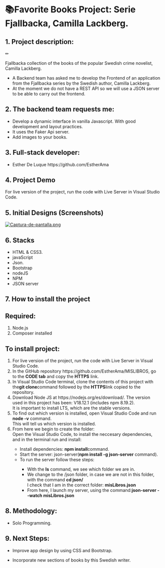 <h1>📚Favorite Books Project: Serie Fjallbacka, Camilla Lackberg.</h1>
<h2>1. Project description:</h2>
✏
<p>Fjallbacka collection of the books of the popular Swedish crime novelist, Camilla Lackberg.</p>
<ul>
<li>A Backend team has asked me to develop the Frontend of an application from the Fjallbacka series by the Swedish author, Camilla Lackberg.</li>
<li>At the moment we do not have a REST API so we will use a JSON server to be able to carry out the frontend.</li>
</ul>


<h2>2. The backend team requests me:</h2>

<ul>
<li>Develop a dynamic interface in vanilla Javascript. With good development and layout practices.</li>
<li>It uses the Faker Api server.</li>
<li>Add images to your books.</li>
</ul>

<h2>3. Full-stack developer:</h2>
<ul>
<li>Esther De Luque  https://github.com/EstherAma</li>
</ul>

<h2>4. Project Demo</h2>

<p>For live version of the project, run the code with Live Server in Visual Studio Code.</p>

<h2>5. Initial Designs (Screenshots)</h2>

[![Captura-de-pantalla.png](https://i.postimg.cc/YCzzvBLc/Captura-de-pantalla.png)](https://postimg.cc/184qdTKM)

<h2>6. Stacks</h2>

<ul>
<li>HTML & CSS3.</li>
<li>javaScript</li>
<li>Json.</li>
<li>Bootstrap</li>
<li>nodeJS</li>
<li>NPM</li>
<li>JSON server</li>
</ul>

<h2>7. How to install the project</h2>

<h2>Required:</h2>

  <ol>
  <li>Node.js</li>
  <li>Composer installed</li>
  </ol>

<h2>To install project:</h2>

<ol>

  <li>For live version of the project, run the code with Live Server in Visual Studio Code.</li>
  <li>In the GitHub repository https://github.com/EstherAma/MISLIBROS, go to the <strong>CODE tab</strong> and copy the <strong>HTTPS</strong> link.</li>
  <li>In Visual Studio Code terminal, clone the contents of this project with the<strong>git clone</strong>command followed by the<strong> HTTPS</strong>link copied to the repository.</li>
  <li>Download Node JS at https://nodejs.org/es/download/. The version used in this project has been: V18.12.1 (includes npm 8.19.2).<br> It is important to install LTS, which are the stable versions.</li>
  <li>To find out which version is installed, open Visual Studio Code and run  <strong>node -v</strong> command.<br> This will tell us which version is installed.</li>
  <li>From here we begin to create the folder:<br>Open the Visual Studio Code, to install the neccesary dependencies, and in the terminal run and install:</li>
    <ul>
      <li>Install dependencies: <strong>npm install</strong>command.</li>
      <li>Start the server: json-server(<strong>npm install -g json-server</strong> command).</li>
      <li>To run the server follow these steps:</li>
          <ul>
            <li>With the <strong>ls</strong> command, we see which folder we are in.</li>
            <li>We change to the /json folder, in case we are not in this folder, with the command <strong>cd json/</strong><br>I check that I am in the correct folder: <strong>misLibros.json</strong></li>
            <li>From here, I launch my server, using the command:<strong>json-server --watch misLibros.json</strong></li>
          </ul>
       </ul>   
 </ol>

<h2>8. Methodology:</h2>
<ul>
<li>Solo Programming.</li>
</ul>

<h2>9. Next Steps:</h2>

<ul>
<li><p>Improve app design by using CSS and Bootstrap.</p></li>
<li><p>Incorporate new sections of books by this Swedish writer.</p></li>

